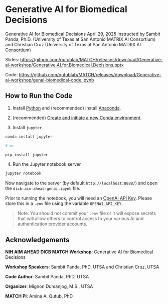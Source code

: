 # Generative AI for Biomedical Decisions

Generative AI for Biomedical Decisions
April 29, 2025
Instructed by Sambit Panda, Ph.D. (University of Texas at San Antonio MATRIX AI Consortium)
and Christian Cruz (University of Texas at San Antonio MATRIX AI Consortium)

Slides: https://github.com/qutublab/MATCH/releases/download/Generative-ai-workshop/Generative.AI.for.Biomedical.Decisions.pptx

Code: https://github.com/qutublab/MATCH/releases/download/Generative-ai-workshop/genai-biomedical-code.ipynb

## How to Run the Code

1. Install [Python](https://www.python.org/downloads/) and (recommended) install [Anaconda](https://www.anaconda.com/).

2. (recommended) [Create and initiate a new Conda environment](https://docs.conda.io/projects/conda/en/stable/user-guide/tasks/manage-environments.html).

3. Install `jupyter`

```sh
conda install jupyter

# or

pip install jupyter
```

4. Run the Jupyter notebook server

```sh
jupyter notebook
```

Now navigate to the server (by default `http://localhost:8888/`) and open the `dicb-aim-ahead-genai.ipynb` file.

Prior to running the notebook, you will need an [OpenAI API Key](https://platform.openai.com/docs/guides/production-best-practices/api-keys). Please store this in a `.env` file using the variable `OPENAI_API_KEY`.

> Note: You should not commit your `.env` file or it will expose secrets that will allow others to control access to your various AI and authentication provider accounts.

## Acknowledgements

**NIH AIM AHEAD DICB MATCH Workshop**: Generative AI for Biomedical Decisions

**Workshop Speakers**: Sambit Panda, PhD, UTSA and Christian Cruz, UTSA

**Code Author**: Sambit Panda, PhD, UTSA

**Organizer**: Mignon Dumanjog, M.S., UTSA

**MATCH PI**: Amina A. Qutub, PhD
